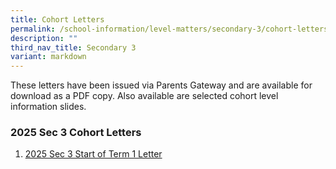 ```yaml
---
title: Cohort Letters
permalink: /school-information/level-matters/secondary-3/cohort-letters/
description: ""
third_nav_title: Secondary 3
variant: markdown
---
```

These letters have been issued via Parents Gateway and are available for download as a PDF copy. Also available are selected cohort level information slides.  
  

### 2025 Sec 3 Cohort Letters

1. [2025 Sec 3 Start of Term 1 Letter](/files/Level%20Matters/S3/2025_S3_Start_of_Term_1_Letter.pdf)